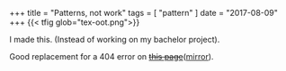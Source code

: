 +++
title = "Patterns, not work"
tags = [ "pattern" ]
date = "2017-08-09"
+++
{{< tfig glob="tex-oot.png">}}

I made this. (Instead of working on my bachelor project).

Good replacement for a 404 error on ~~[this page](https://assets.tetov.se/)~~([mirror](https://tetov-assets.nyc3.digitaloceanspaces.com/index.html)).
